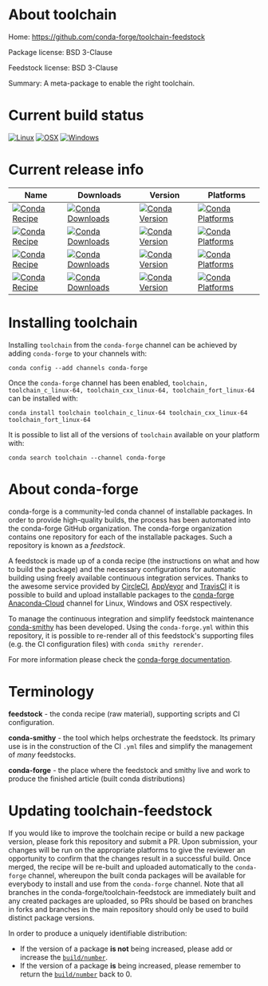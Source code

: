 About toolchain
===============

Home: https://github.com/conda-forge/toolchain-feedstock

Package license: BSD 3-Clause

Feedstock license: BSD 3-Clause

Summary: A meta-package to enable the right toolchain.



Current build status
====================

[![Linux](https://img.shields.io/circleci/project/github/conda-forge/toolchain-feedstock/master.svg?label=Linux)](https://circleci.com/gh/conda-forge/toolchain-feedstock)
[![OSX](https://img.shields.io/travis/conda-forge/toolchain-feedstock/master.svg?label=macOS)](https://travis-ci.org/conda-forge/toolchain-feedstock)
[![Windows](https://img.shields.io/appveyor/ci/conda-forge/toolchain-feedstock/master.svg?label=Windows)](https://ci.appveyor.com/project/conda-forge/toolchain-feedstock/branch/master)

Current release info
====================

| Name | Downloads | Version | Platforms |
| --- | --- | --- | --- |
| [![Conda Recipe](https://img.shields.io/badge/recipe-toolchain-green.svg)](https://anaconda.org/conda-forge/toolchain) | [![Conda Downloads](https://img.shields.io/conda/dn/conda-forge/toolchain.svg)](https://anaconda.org/conda-forge/toolchain) | [![Conda Version](https://img.shields.io/conda/vn/conda-forge/toolchain.svg)](https://anaconda.org/conda-forge/toolchain) | [![Conda Platforms](https://img.shields.io/conda/pn/conda-forge/toolchain.svg)](https://anaconda.org/conda-forge/toolchain) |
| [![Conda Recipe](https://img.shields.io/badge/recipe-toolchain_c_linux--64-green.svg)](https://anaconda.org/conda-forge/toolchain_c_linux-64) | [![Conda Downloads](https://img.shields.io/conda/dn/conda-forge/toolchain_c_linux-64.svg)](https://anaconda.org/conda-forge/toolchain_c_linux-64) | [![Conda Version](https://img.shields.io/conda/vn/conda-forge/toolchain_c_linux-64.svg)](https://anaconda.org/conda-forge/toolchain_c_linux-64) | [![Conda Platforms](https://img.shields.io/conda/pn/conda-forge/toolchain_c_linux-64.svg)](https://anaconda.org/conda-forge/toolchain_c_linux-64) |
| [![Conda Recipe](https://img.shields.io/badge/recipe-toolchain_cxx_linux--64-green.svg)](https://anaconda.org/conda-forge/toolchain_cxx_linux-64) | [![Conda Downloads](https://img.shields.io/conda/dn/conda-forge/toolchain_cxx_linux-64.svg)](https://anaconda.org/conda-forge/toolchain_cxx_linux-64) | [![Conda Version](https://img.shields.io/conda/vn/conda-forge/toolchain_cxx_linux-64.svg)](https://anaconda.org/conda-forge/toolchain_cxx_linux-64) | [![Conda Platforms](https://img.shields.io/conda/pn/conda-forge/toolchain_cxx_linux-64.svg)](https://anaconda.org/conda-forge/toolchain_cxx_linux-64) |
| [![Conda Recipe](https://img.shields.io/badge/recipe-toolchain_fort_linux--64-green.svg)](https://anaconda.org/conda-forge/toolchain_fort_linux-64) | [![Conda Downloads](https://img.shields.io/conda/dn/conda-forge/toolchain_fort_linux-64.svg)](https://anaconda.org/conda-forge/toolchain_fort_linux-64) | [![Conda Version](https://img.shields.io/conda/vn/conda-forge/toolchain_fort_linux-64.svg)](https://anaconda.org/conda-forge/toolchain_fort_linux-64) | [![Conda Platforms](https://img.shields.io/conda/pn/conda-forge/toolchain_fort_linux-64.svg)](https://anaconda.org/conda-forge/toolchain_fort_linux-64) |

Installing toolchain
====================

Installing `toolchain` from the `conda-forge` channel can be achieved by adding `conda-forge` to your channels with:

```
conda config --add channels conda-forge
```

Once the `conda-forge` channel has been enabled, `toolchain, toolchain_c_linux-64, toolchain_cxx_linux-64, toolchain_fort_linux-64` can be installed with:

```
conda install toolchain toolchain_c_linux-64 toolchain_cxx_linux-64 toolchain_fort_linux-64
```

It is possible to list all of the versions of `toolchain` available on your platform with:

```
conda search toolchain --channel conda-forge
```


About conda-forge
=================

conda-forge is a community-led conda channel of installable packages.
In order to provide high-quality builds, the process has been automated into the
conda-forge GitHub organization. The conda-forge organization contains one repository
for each of the installable packages. Such a repository is known as a *feedstock*.

A feedstock is made up of a conda recipe (the instructions on what and how to build
the package) and the necessary configurations for automatic building using freely
available continuous integration services. Thanks to the awesome service provided by
[CircleCI](https://circleci.com/), [AppVeyor](https://www.appveyor.com/)
and [TravisCI](https://travis-ci.org/) it is possible to build and upload installable
packages to the [conda-forge](https://anaconda.org/conda-forge)
[Anaconda-Cloud](https://anaconda.org/) channel for Linux, Windows and OSX respectively.

To manage the continuous integration and simplify feedstock maintenance
[conda-smithy](https://github.com/conda-forge/conda-smithy) has been developed.
Using the ``conda-forge.yml`` within this repository, it is possible to re-render all of
this feedstock's supporting files (e.g. the CI configuration files) with ``conda smithy rerender``.

For more information please check the [conda-forge documentation](https://conda-forge.org/docs/).

Terminology
===========

**feedstock** - the conda recipe (raw material), supporting scripts and CI configuration.

**conda-smithy** - the tool which helps orchestrate the feedstock.
                   Its primary use is in the construction of the CI ``.yml`` files
                   and simplify the management of *many* feedstocks.

**conda-forge** - the place where the feedstock and smithy live and work to
                  produce the finished article (built conda distributions)


Updating toolchain-feedstock
============================

If you would like to improve the toolchain recipe or build a new
package version, please fork this repository and submit a PR. Upon submission,
your changes will be run on the appropriate platforms to give the reviewer an
opportunity to confirm that the changes result in a successful build. Once
merged, the recipe will be re-built and uploaded automatically to the
`conda-forge` channel, whereupon the built conda packages will be available for
everybody to install and use from the `conda-forge` channel.
Note that all branches in the conda-forge/toolchain-feedstock are
immediately built and any created packages are uploaded, so PRs should be based
on branches in forks and branches in the main repository should only be used to
build distinct package versions.

In order to produce a uniquely identifiable distribution:
 * If the version of a package **is not** being increased, please add or increase
   the [``build/number``](https://conda.io/docs/user-guide/tasks/build-packages/define-metadata.html#build-number-and-string).
 * If the version of a package **is** being increased, please remember to return
   the [``build/number``](https://conda.io/docs/user-guide/tasks/build-packages/define-metadata.html#build-number-and-string)
   back to 0.
